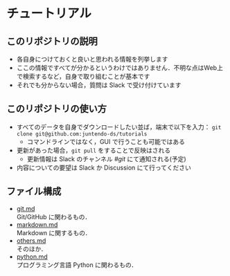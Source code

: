 # チュートリアル

## このリポジトリの説明

- 各自身につけておくと良いと思われる情報を列挙します
- ここの情報ですべてが分かるというわけではありません．不明な点はWeb上で検索するなど，自身で取り組むことが基本です
- それでも分からない場合，質問は Slack で受け付けています

## このリポジトリの使い方

- すべてのデータを自身でダウンロードしたい並ば，端末で以下を入力：
```git clone git@github.com:juntendo-ds/tutorials```
  - コマンドラインではなく，GUI で行うことも可能ではある
- 更新があった場合，`git pull` をすることで反映はされる
  - 更新情報は Slack のチャンネル *#git* にて通知される(予定)
- 内容についての要望は Slack か Discussion にて行ってください

## ファイル構成

- [git.md](./git.md)  
Git/GitHub に関わるもの．
- [markdown.md](./markdown.md)  
Markdown に関するもの．
- [others.md](./others.md)  
そのほか．
- [python.md](./python.md)  
プログラミング言語 Python に関わるもの．
